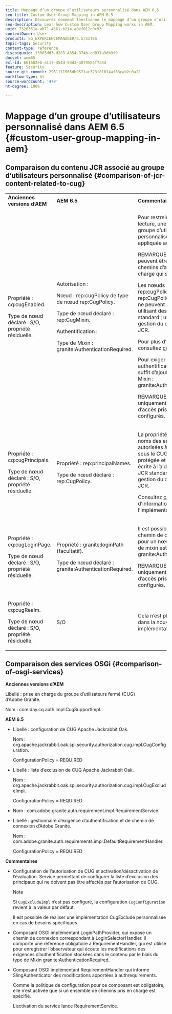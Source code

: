 ```yaml
---
title: Mappage d’un groupe d’utilisateurs personnalisé dans AEM 6.5
seo-title: Custom User Group Mapping in AEM 6.5
description: Découvrez comment fonctionne le mappage d’un groupe d’utilisateurs personnalisé dans AEM.
seo-description: Lear how Custom User Group Mapping works in AEM.
uuid: 7520351a-ab71-4661-b214-a0ef012c0c93
contentOwner: User
products: SG_EXPERIENCEMANAGER/6.5/SITES
topic-tags: Security
content-type: reference
discoiquuid: 13085dd3-d283-4354-874b-cd837a9db9f9
docset: aem65
exl-id: 661602eb-a117-454d-93d3-a079584f7a5d
feature: Security
source-git-commit: 2981f11565db957fac323f81014af83cab2c0a12
workflow-type: ht
source-wordcount: '478'
ht-degree: 100%

---
```


# Mappage d’un groupe d’utilisateurs personnalisé dans AEM 6.5 {#custom-user-group-mapping-in-aem}

## Comparaison du contenu JCR associé au groupe d’utilisateurs personnalisé {#comparison-of-jcr-content-related-to-cug}

<table>
 <tbody>
  <tr>
   <td><strong>Anciennes versions d’AEM</strong></td>
   <td><strong>AEM 6.5</strong></td>
   <td><strong>Commentaires</strong></td>
  </tr>
  <tr>
   <td><p>Propriété : cq:cugEnabled.</p> <p>Type de nœud déclaré : S/O, propriété résiduelle.</p> </td>
   <td><p>Autorisation :</p> <p>Nœud : rep:cugPolicy de type de nœud rep:CugPolicy.</p> <p>Type de nœud déclaré : rep:CugMixin.</p> <p> </p> <p> </p> <p> </p> Authentification :</p> <p>Type de Mixin : granite:AuthenticationRequired.</p> </td>
   <td><p>Pour restreindre l’accès en lecture, une politique de groupe d’utilisateurs personnalisé (CUG) dédiée est appliquée au nœud cible.</p> <p>REMARQUE : les politiques ne peuvent être appliquées qu’aux chemins d’accès pris en charge qui sont configurés.</p> <p>Les nœuds portant le nom rep:cugPolicy et de type rep:CugPolicy sont protégés et ne peuvent pas être écrits en utilisant des appels d’API JCR standard ; utilisez plutôt la gestion du contrôle d’accès JCR.</p> <p>Pour plus d’informations, consultez <a href="https://jackrabbit.apache.org/oak/docs/security/authorization/cug.html">cette page</a>.</p> <p>Pour exiger une authentification sur un nœud, il suffit d’ajouter le type de Mixin : granite:AuthenticationRequired.</p> <p>REMARQUE : valable uniquement sous les chemins d’accès pris en charge qui sont configurés.</p> </td>
  </tr>
  <tr>
   <td><p>Propriété : cq:cugPrincipals.</p> <p>Type de nœud déclaré : S/O, propriété résiduelle.</p> </td>
   <td><p>Propriété : rep:principalNames.</p> <p>Type de nœud déclaré : rep:CugPolicy.</p> </td>
   <td><p>La propriété contenant les noms des entités de sécurité autorisées à lire le contenu sous le CUG restreint est protégée et ne peut pas être écrite à l’aide d’appels d’API JCR standard ; utilisez plutôt la gestion du contrôle d’accès JCR.</p> <p>Consultez <a href="https://jackrabbit.apache.org/api/2.12/org/apache/jackrabbit/api/security/authorization/PrincipalSetPolicy.html">cette page</a> pour plus d’informations sur l’implémentation.</p> </td>
  </tr>
  <tr>
   <td><p>Propriété : cq:cugLoginPage.</p> <p>Type de nœud déclaré : S/O, propriété résiduelle.</p> </td>
   <td><p>Propriété : granite:loginPath (facultatif).</p> <p>Type de nœud déclaré : granite:AuthenticationRequired.</p> </td>
   <td><p>Il est possible de définir un chemin de connexion alternatif pour un nœud JCR dont le type de mixin est granite:AuthenticationRequired.</p> <p>REMARQUE : valable uniquement sous les chemins d’accès pris en charge qui sont configurés.</p> </td>
  </tr>
  <tr>
   <td><p>Propriété : cq:cugRealm.</p> <p>Type de nœud déclaré : S/O, propriété résiduelle.</p> </td>
   <td>S/O</td>
   <td>Cela n’est plus pris en charge dans la nouvelle implémentation.</td>
  </tr>
 </tbody>
</table>

## Comparaison des services OSGi {#comparison-of-osgi-services}

**Anciennes versions d’AEM**

Libellé : prise en charge du groupe d’utilisateurs fermé (CUG) d’Adobe Granite.

Nom : com.day.cq.auth.impl.CugSupportImpl.

**AEM 6.5**

* Libellé : configuration de CUG Apache Jackrabbit Oak.

   Nom : org.apache.jackrabbit.oak.spi.security.authorization.cug.impl.CugConfiguration.

   ConfigurationPolicy = REQUIRED

* Libellé : liste d’exclusion de CUG Apache Jackrabbit Oak.

   Nom : org.apache.jackrabbit.oak.spi.security.authorization.cug.impl.CugExcludeImpl.

   ConfigurationPolicy = REQUIRED

* Nom : com.adobe.granite.auth.requirement.impl.RequirementService.
* Libellé : gestionnaire d’exigence d’authentification et de chemin de connexion d’Adobe Granite.

   Nom : com.adobe.granite.auth.requirements.impl.DefaultRequirementHandler.

   ConfigurationPolicy = REQUIRED

**Commentaires**

* Configuration de l’autorisation de CUG et activation/désactivation de l’évaluation.
Service permettant de configurer la liste d’exclusion des principaux qui ne doivent pas être affectés par l’autorisation de CUG.

   >[!NOTE]
   > 
   >Si `CugExcludeImpl` n’est pas configuré, la configuration `CugConfiguration` revient à la valeur par défaut.

   Il est possible de réaliser une implémentation CugExclude personnalisée en cas de besoins spécifiques.

* Composant OSGI implémentant LoginPathProvider, qui expose un chemin de connexion correspondant à LoginSelectorHandler. Il comporte une référence obligatoire à RequirementHandler, qui est utilisé pour enregistrer l’observateur qui écoute les modifications des exigences d’authentification stockées dans le contenu par le biais du type de Mixin granite:AuthenticationRequired.
* Composant OSGI implémentant RequirementHandler qui informe SlingAuthenticator des modifications apportées à authrequirements.

   Comme la politique de configuration pour ce composant est obligatoire, elle n’est activée que si un ensemble de chemins pris en charge est spécifié.

   L’activation du service lance RequirementService.

<!-- nested tables not supported - text above is the table>
<table>
 <tbody>
  <tr>
   <td><strong>Older AEM Versions</strong></td>
   <td><strong>AEM 6.5</strong></td>
   <td><strong>Comments</strong></td>
  </tr>
  <tr>
   <td><p>Label: Adobe Granite Closed User Group (CUG) Support</p> <p>Name: com.day.cq.auth.impl.CugSupportImpl</p> </td>
   <td><p>Label: Apache Jackrabbit Oak CUG Configuration</p> <p>Name: org.apache.jackrabbit.oak.spi.security.authorization.cug.impl.CugConfiguration</p> <p>ConfigurationPolicy = REQUIRED</p> </td>
    <td><p>Label: Apache Jackrabbit Oak CUG Exclude List</p> <p>Name: org.apache.jackrabbit.oak.spi.security.authorization.cug.impl.CugExcludeImpl</p> <p>ConfigurationPolicy = REQUIRED</p> <p> </p> <p> </p> <p> </p> <p> </p> </td>
      </tr>
      <tr>
       <td>Name: com.adobe.granite.auth.requirement.impl.RequirementService</td>
      </tr>
      <tr>
       <td><p>Label: Adobe Granite Authentication Requirement and Login Path Handler</p> <p>Name: com.adobe.granite.auth.requirement.impl.DefaultRequirementHandler</p> <p>ConfigurationPolicy = REQUIRED</p> </td>
      </tr>
     </tbody>
    </table> </td>
   <td>
     <tbody>
      <tr>
       <td>Configuration of the CUG authorization and enable/disable the evaluation.</td>
      </tr>
      <tr>
       <td><p>Service to configure exclusion list of principals which should not be affected by the CUG authorization.</p> <p>NOTE: If the CugExcludeImpl is not configured, the CugConfiguration will fall back to the default.</p> <p>It is possible to plug a custom CugExclude implementation in case of special needs.</p> </td>
      </tr>
      <tr>
       <td>OSGi component implementing LoginPathProvider that exposes a matching login path to the LoginSelectorHandler. It has a mandatory reference to a RequirementHandler which is used to register the observer that listens to changed auth requirements stored in the content by the means of the granite:AuthenticationRequired mixin type. </td>
      </tr>
      <tr>
       <td><p>OSGi component implementing RequirementHandler that notifies the SlingAuthenticator about changes to authrequirements.</p> <p>As configuration policy for this component is REQUIRE it will only be activated if a set of supported paths is specified.</p> <p>Enabling the service will launch the RequirementService.</p> </td>
      </tr>
     </tbody>
     </td>
  </tr>
  <tr>
   <td> </td>
   <td> </td>
   <td> </td>
  </tr>
  <tr>
   <td> </td>
   <td> </td>
   <td> </td>
  </tr>
  <tr>
   <td> </td>
   <td> </td>
   <td> </td>
  </tr>
 </tbody>
</table>
-->
